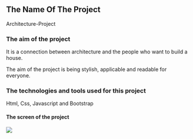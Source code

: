 <h2>The Name Of The Project</h2>

Architecture-Project

<h3> The aim of the project</h3>

It is a connection between architecture and the people who want to build a house.

The aim of the project is being stylish, applicable and readable for everyone.

<h3>The technologies and tools used for this project</h3>

Html, Css, Javascript and Bootstrap

<h4>The screen of the project</h4>

![](screen.gif)
